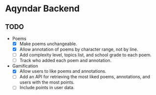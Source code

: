# Aqyndar Backend

## TODO

- Poems
    - [x] Make poems unchangeable.
    - [x] Allow annotation of poems by character range, not by line.
    - [ ] Add complexity level, topics list, and school grade to each poem.
    - [ ] Track who added each poem and annotation.
- Gamification
    - [x] Allow users to like poems and annotations.
    - [ ] Add an API for retrieving the most liked poems, annotations, and users with the most points.
    - [ ] Include points in user data.

